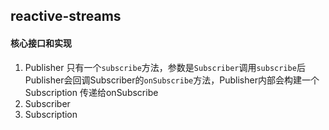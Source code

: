 ## reactive-streams

#### 核心接口和实现

1. Publisher
只有一个`subscribe`方法，参数是`Subscriber`调用`subscribe`后Publisher会回调Subscriber的`onSubscribe`方法，Publisher内部会构建一个Subscription
传递给onSubscribe
2. Subscriber
3. Subscription

